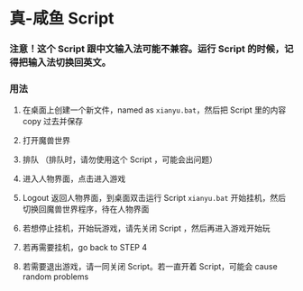 # 真-咸鱼 Script

### 注意！这个 Script 跟中文输入法可能不兼容。运行 Script 的时候，记得把输入法切换回英文。

### 用法

1. 在桌面上创建一个新文件，named as `xianyu.bat`，然后把 Script 里的内容 copy 过去并保存

2. 打开魔兽世界

3. 排队 （排队时，请勿使用这个 Script ，可能会出问题）

4. 进入人物界面，点击进入游戏

5. Logout 返回人物界面，到桌面双击运行 Script `xianyu.bat` 开始挂机，然后切换回魔兽世界程序，待在人物界面

6. 若想停止挂机，开始玩游戏，请先关闭 Script ，然后再进入游戏开始玩

7. 若再需要挂机，go back to STEP 4

8. 若需要退出游戏，请一同关闭 Script。若一直开着 Script，可能会 cause random problems
